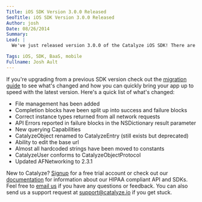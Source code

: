 ```yaml
---
Title: iOS SDK Version 3.0.0 Released
SeoTitle: iOS SDK Version 3.0.0 Released
Author: josh
Date: 08/26/2014
Summary: 
Lead: |
  We've just released version 3.0.0 of the Catalyze iOS SDK! There are tons of new resources in the SDK to help you build HIPAA compliant mobile apps that will change healthcare. Head on over to the [github repo](https://github.com/catalyzeio/catalyze-ios-sdk) to get started.  The README has tons of examples and details on how to install the SDK.

Tags: iOS, SDK, BaaS, mobile
Fullname: Josh Ault
---
```

If you're upgrading from a previous SDK version check out the [migration guide](https://github.com/catalyzeio/catalyze-ios-sdk/wiki/ios-3.0-migration-guide) to see what's changed and how you can quickly bring your app up to speed with the latest version. Here's a quick list of what's changed:

* File management has been added
* Completion blocks have been split up into success and failure blocks
* Correct instance types returned from all network requests
* API Errors reported in failure blocks in the NSDictionary result parameter
* New querying Capabilities
* CatalyzeObject renamed to CatalyzeEntry (still exists but deprecated)
* Ability to edit the base url
* Almost all hardcoded strings have been moved to constants
* CatalyzeUser conforms to CatalyzeObjectProtocol
* Updated AFNetworking to 2.3.1

New to Catalyze? [Signup](https://dashboard.catalyze.io/signup) for a free trial account or check out our [documentation](https://dashboard.catalyze.io/resources) for information about our HIPAA compliant API and SDKs. Feel free to [email us](mailto:hello@catalyze.io) if you have any questions or feedback. You can also send us a support request at [support@catalyze.io](mailto:support@catalyze.io) if you get stuck.

